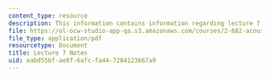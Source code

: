 ```yaml
---
content_type: resource
description: This information contains information regarding lecture 7 notes.
file: https://ol-ocw-studio-app-qa.s3.amazonaws.com/courses/2-682-acoustical-oceanography-spring-2012/eabd55bfae8f6afcfa447284123667a9_MIT2_682S12_lec07.pdf
file_type: application/pdf
resourcetype: Document
title: Lecture 7 Notes
uid: eabd55bf-ae8f-6afc-fa44-7284123667a9
---
```

